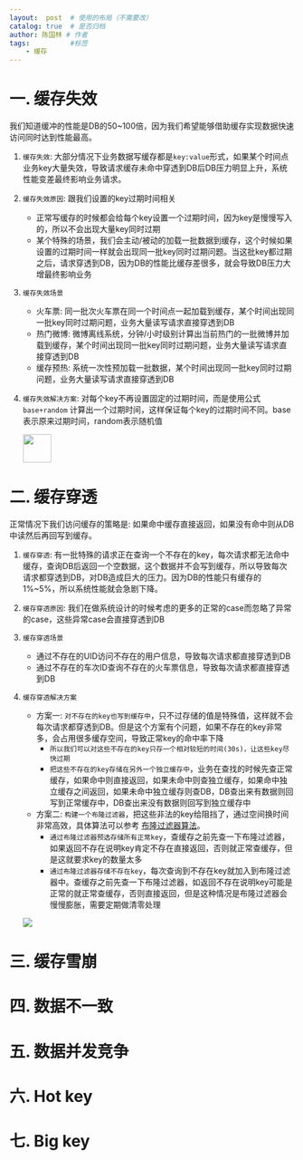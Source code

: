 ```yaml
---
layout:  post  # 使用的布局（不需要改）
catalog: true  # 是否归档
author: 陈国林 # 作者
tags:          #标签
    - 缓存
---
```


# 一. 缓存失效
我们知道缓冲的性能是DB的50~100倍，因为我们希望能够借助缓存实现数据快速访问同时达到性能最高。

1. `缓存失效`: 大部分情况下业务数据写缓存都是`key:value`形式，如果某个时间点业务key大量失效，导致请求缓存未命中穿透到DB后DB压力明显上升，系统性能变差最终影响业务请求。
2. `缓存失效原因`: 跟我们设置的key过期时间相关
   + 正常写缓存的时候都会给每个key设置一个过期时间，因为key是慢慢写入的，所以不会出现大量key同时过期
   + 某个特殊的场景，我们会主动/被动的加载一批数据到缓存，这个时候如果设置的过期时间一样就会出现同一批key同时过期问题。当这批key都过期之后，请求穿透到DB，因为DB的性能比缓存差很多，就会导致DB压力大增最终影响业务
3. `缓存失效场景`
   + 火车票: 同一批次火车票在同一个时间点一起加载到缓存，某个时间出现同一批key同时过期问题，业务大量读写请求直接穿透到DB
   + 热门微博: 微博离线系统，分钟/小时级别计算出当前热门的一批微博并加载到缓存，某个时间出现同一批key同时过期问题，业务大量读写请求直接穿透到DB
   + 缓存预热: 系统一次性预加载一批数据，某个时间出现同一批key同时过期问题，业务大量读写请求直接穿透到DB
4. `缓存失效解决方案`: 对每个key不再设置固定的过期时间，而是使用公式 `base+random` 计算出一个过期时间，这样保证每个key的过期时间不同。base表示原来过期时间，random表示随机值  
   
   <img src="https://github.com/chenguolin/chenguolin.github.io/blob/master/data/image/cache-batch-key-miss-2.png?raw=true" width="50" height="50">

# 二. 缓存穿透
正常情况下我们访问缓存的策略是: 如果命中缓存直接返回，如果没有命中则从DB中读然后再回写到缓存。

1. `缓存穿透`: 有一批特殊的请求正在查询一个不存在的key，每次请求都无法命中缓存，查询DB后返回一个空数据，这个数据并不会写到缓存，所以导致每次请求都穿透到DB，对DB造成巨大的压力。因为DB的性能只有缓存的1%~5%，所以系统性能就会急剧下降。
2. `缓存穿透原因`: 我们在做系统设计的时候考虑的更多的正常的case而忽略了异常的case，这些异常case会直接穿透到DB
3. `缓存穿透场景`
   + 通过不存在的UID访问不存在的用户信息，导致每次请求都直接穿透到DB
   + 通过不存在的车次ID查询不存在的火车票信息，导致每次请求都直接穿透到DB
4. `缓存穿透解决方案`
   + 方案一: `对不存在的key也写到缓存中`，只不过存储的值是特殊值，这样就不会每次请求都穿透到DB。但是这个方案有个问题，如果不存在的key非常多，会占用很多缓存空间，导致正常key的命中率下降
     + `所以我们可以对这些不存在的key只存一个相对较短的时间(30s)，让这些key尽快过期`
     + `把这些不存在的key存储在另外一个独立缓存中`，业务在查找的时候先查正常缓存，如果命中则直接返回，如果未命中则查独立缓存，如果命中独立缓存之间返回，如果未命中独立缓存则查DB，DB查出来有数据则回写到正常缓存中，DB查出来没有数据则回写到独立缓存中
   + 方案二: `构建一个布隆过滤器`，把这些非法的key给阻挡了，通过空间换时间非常高效，具体算法可以参考 [布隆过滤器算法](https://chenguolin.github.io/2018/09/20/%E7%AE%97%E6%B3%95-3-%E5%B8%83%E9%9A%86%E8%BF%87%E6%BB%A4%E5%99%A8%E7%AE%97%E6%B3%95/)。
     + `通过布隆过滤器预选存储所有正常key`，查缓存之前先查一下布隆过滤器，如果返回不存在说明key肯定不存在直接返回，否则就正常查缓存，但是这就要求key的数量太多
     + `通过布隆过滤器存储不存在key`，每次查询到不存在key就加入到布隆过滤器中。查缓存之前先查一下布隆过滤器，如返回不存在说明key可能是正常的就正常查缓存，否则直接返回，但是这种情况是布隆过滤器会慢慢膨胀，需要定期做清零处理
    
   ![](https://github.com/chenguolin/chenguolin.github.io/blob/master/data/image/cache-batch-key-miss-3.png?raw=true)


# 三. 缓存雪崩

# 四. 数据不一致

# 五. 数据并发竞争

# 六. Hot key

# 七. Big key
